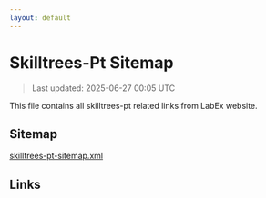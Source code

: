 ```yaml
---
layout: default
---
```


# Skilltrees-Pt Sitemap

> Last updated: 2025-06-27 00:05 UTC

This file contains all skilltrees-pt related links from LabEx website.

## Sitemap

[skilltrees-pt-sitemap.xml](https://labex.io/skilltrees-pt-sitemap.xml)

## Links

